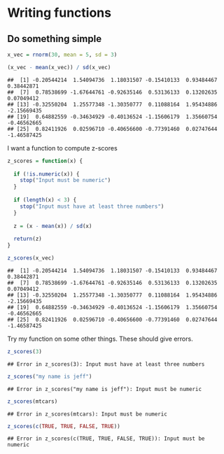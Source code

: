 Writing functions
================

## Do something simple

``` r
x_vec = rnorm(30, mean = 5, sd = 3)

(x_vec - mean(x_vec)) / sd(x_vec)
```

    ##  [1] -0.20544214  1.54094736  1.18031507 -0.15410133  0.93484467  0.38442871
    ##  [7]  0.78538699 -1.67644761 -0.92635146  0.53136133  0.13202635  0.07049412
    ## [13] -0.32550204  1.25577348 -1.30350777  0.11088164  1.95434886 -2.15669435
    ## [19]  0.64882559 -0.34634929 -0.40136524 -1.15606179  1.35660754 -0.46562665
    ## [25]  0.82411926  0.02596710 -0.40656600 -0.77391460  0.02747644 -1.46587425

I want a function to compute z-scores

``` r
z_scores = function(x) {
  
  if (!is.numeric(x)) {
    stop("Input must be numeric")
  }
  
  if (length(x) < 3) {
    stop("Input must have at least three numbers")
  }
  
  z = (x - mean(x)) / sd(x)
  
  return(z)
}

z_scores(x_vec)
```

    ##  [1] -0.20544214  1.54094736  1.18031507 -0.15410133  0.93484467  0.38442871
    ##  [7]  0.78538699 -1.67644761 -0.92635146  0.53136133  0.13202635  0.07049412
    ## [13] -0.32550204  1.25577348 -1.30350777  0.11088164  1.95434886 -2.15669435
    ## [19]  0.64882559 -0.34634929 -0.40136524 -1.15606179  1.35660754 -0.46562665
    ## [25]  0.82411926  0.02596710 -0.40656600 -0.77391460  0.02747644 -1.46587425

Try my function on some other things. These should give errors.

``` r
z_scores(3)
```

    ## Error in z_scores(3): Input must have at least three numbers

``` r
z_scores("my name is jeff")
```

    ## Error in z_scores("my name is jeff"): Input must be numeric

``` r
z_scores(mtcars)
```

    ## Error in z_scores(mtcars): Input must be numeric

``` r
z_scores(c(TRUE, TRUE, FALSE, TRUE))
```

    ## Error in z_scores(c(TRUE, TRUE, FALSE, TRUE)): Input must be numeric
